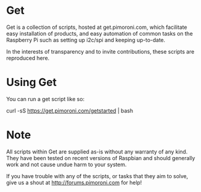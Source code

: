 Get
===

Get is a collection of scripts, hosted at get.pimoroni.com, which facilitate easy installation of products, and easy automation of common tasks on the Raspberry Pi such as setting up i2c/spi and keeping up-to-date.

In the interests of transparency and to invite contributions, these scripts are reproduced here.

Using Get
=========

You can run a get script like so:

curl -sS https://get.pimoroni.com/getstarted | bash

Note
====

All scripts within Get are supplied as-is without any warranty of any kind. They have been tested on recent versions of Raspbian and should generally work and not cause undue harm to your system.

If you have trouble with any of the scripts, or tasks that they aim to solve, give us a shout at http://forums.pimoroni.com for help!
